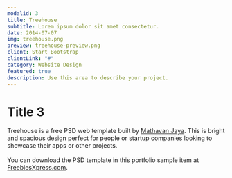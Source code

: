 ```yaml
---
modalid: 3
title: Treehouse
subtitle: Lorem ipsum dolor sit amet consectetur.
date: 2014-07-07
img: treehouse.png
preview: treehouse-preview.png
client: Start Bootstrap
clientLink: "#"
category: Website Design
featured: true
description: Use this area to describe your project.
---
```


# Title 3

Treehouse is a free PSD web template built by [Mathavan Jaya](//www.behance.net/MathavanJaya). This is bright and spacious design perfect for people or startup companies looking to showcase their apps or other projects. <br><br>You can download the PSD template in this portfolio sample item at [FreebiesXpress.com](freebiesxpress.com/gallery/treehouse-free-psd-web-template/).